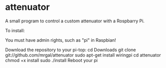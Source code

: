 # attenuator
A small program to control a custom attenuator with a Rospbarry Pi.

To install:

You must have admin rights, such as "pi" in Raspbian!

Download the repository to your pi-top:
  cd Downloads
  git clone git://github.com/mrgal/attenuator
  sudo apt-get install wiringpi
  cd attenuator
  chmod +x install
  sudo ./install
Reboot your pi
